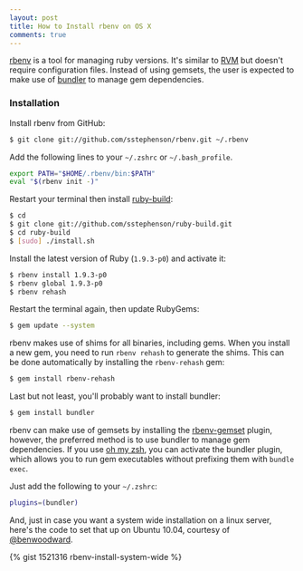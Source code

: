 ```yaml
---
layout: post
title: How to Install rbenv on OS X
comments: true
---
```


[rbenv](https://github.com/sstephenson/rbenv) is a tool for managing
ruby versions. It's similar to [RVM](http://beginrescueend.com/) but doesn't require
configuration files. Instead of using gemsets, the user is expected to make
use of [bundler](http://gembundler.com/) to manage gem dependencies.

### Installation

Install rbenv from GitHub:

```bash
$ git clone git://github.com/sstephenson/rbenv.git ~/.rbenv
```

Add the following lines to your `~/.zshrc` or `~/.bash_profile`.

```bash
export PATH="$HOME/.rbenv/bin:$PATH"
eval "$(rbenv init -)"
```

Restart your terminal then install [ruby-build](https://github.com/sstephenson/ruby-build):

```bash
$ cd
$ git clone git://github.com/sstephenson/ruby-build.git
$ cd ruby-build
$ [sudo] ./install.sh
```

Install the latest version of Ruby (`1.9.3-p0`) and activate it:

```bash
$ rbenv install 1.9.3-p0
$ rbenv global 1.9.3-p0
$ rbenv rehash
```

Restart the terminal again, then update RubyGems:

```bash
$ gem update --system
```

rbenv makes use of shims for all binaries, including gems. When you install a
new gem, you need to run `rbenv rehash` to generate the shims. This can be done
automatically by installing the `rbenv-rehash` gem:

```bash
$ gem install rbenv-rehash
```

Last but not least, you'll probably want to install bundler:

```bash
$ gem install bundler
```

rbenv can make use of gemsets by installing the [rbenv-gemset](https://github.com/jamis/rbenv-gemset)
plugin, however, the preferred method is to use bundler to manage gem dependencies. If
you use [oh my zsh](https://github.com/robbyrussell/oh-my-zsh), you can
activate the bundler plugin, which allows you to run gem executables without
prefixing them with `bundle exec`.

Just add the following to your `~/.zshrc`:

```bash
plugins=(bundler)
```

And, just in case you want a system wide installation on a linux server, here's
the code to set that up on Ubuntu 10.04, courtesy of [@benwoodward](https://gist.github.com/benwoodward).

{% gist 1521316 rbenv-install-system-wide %}
